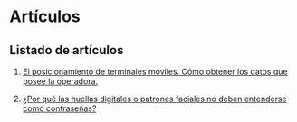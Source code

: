 # Artículos
## Listado de artículos


1. [El posicionamiento de terminales móviles. Cómo obtener los datos que posee la operadora.](https://perseusyrcabogados.com/blog/El-posicionamiento-de-terminales-m%C3%B3viles.-C%C3%B3mo-obtener-los-datos-que-posee-la-operadora.md "El posicionamiento de terminales móviles. Cómo obtener los datos que posee la operadora.")

2. [¿Por qué las huellas digitales o patrones faciales no deben entenderse como contraseñas?](https://perseusyrcabogados.com/blob/%C2%BFPor-qu%C3%A9-las-huellas-digitales-o-patrones-faciales-no-deben-entenderse-como-contrase%C3%B1as%3F.md "¿Por qué las huellas digitales o patrones faciales no deben entenderse como contraseñas?")
